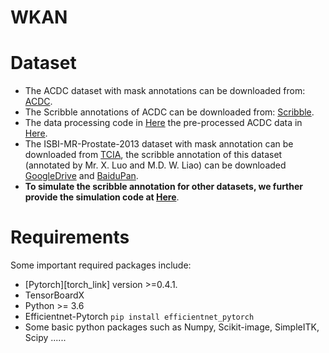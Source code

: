 # WKAN
# Dataset
* The ACDC dataset with mask annotations can be downloaded from: [ACDC](https://www.creatis.insa-lyon.fr/Challenge/acdc/databases.html).
* The Scribble annotations of ACDC can be downloaded from: [Scribble](https://gvalvano.github.io/wss-multiscale-adversarial-attention-gates/data).
* The data processing code in [Here](https://github.com/Luoxd1996/WSL4MIS/blob/main/code/dataloaders/acdc_data_processing.py)  the pre-processed ACDC data in [Here](https://github.com/HiLab-git/WSL4MIS/tree/main/data/ACDC).
* The ISBI-MR-Prostate-2013 dataset with mask annotation can be downloaded from [TCIA](https://wiki.cancerimagingarchive.net/pages/viewpage.action?pageId=21267207), the scribble annotation of this dataset (annotated by Mr. X. Luo and M.D. W. Liao) can be downloaded [GoogleDrive](https://drive.google.com/file/d/1VFKP1-bychADhGw5rbRtd_JKLallccGz/view?usp=sharing) and [BaiduPan](https://pan.baidu.com/s/1jLz5tDAUBw4deKxHntv0gg?pwd=jqr1).
* **To simulate the scribble annotation for other datasets, we further provide the simulation code at [Here](https://github.com/HiLab-git/WSL4MIS/blob/main/code/scribbles_generator.py)**.
# Requirements
Some important required packages include:
* [Pytorch][torch_link] version >=0.4.1.
* TensorBoardX
* Python >= 3.6 
* Efficientnet-Pytorch `pip install efficientnet_pytorch`
* Some basic python packages such as Numpy, Scikit-image, SimpleITK, Scipy ......
